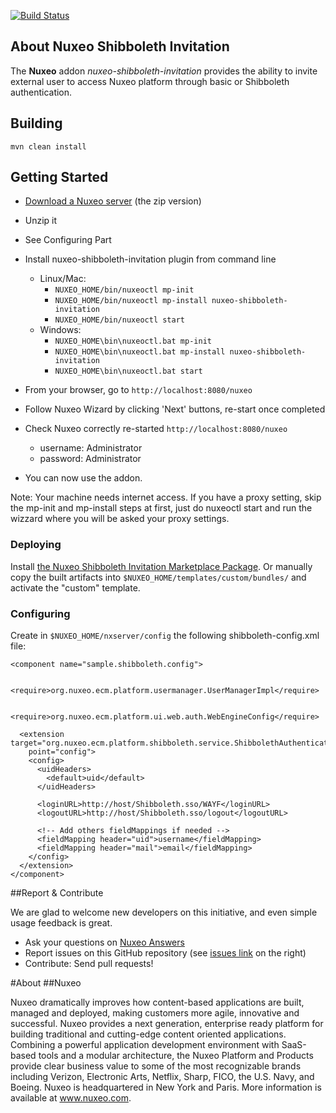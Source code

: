 
[![Build Status](https://qa.nuxeo.org/jenkins/buildStatus/icon?job=addons_nuxeo-shibboleth-invitation-master)](https://qa.nuxeo.org/jenkins/job/addons_nuxeo-shibboleth-invitation-master/)

## About Nuxeo Shibboleth Invitation

The **Nuxeo** addon _nuxeo-shibboleth-invitation_ provides the ability to invite external user to access Nuxeo platform through basic or Shibboleth authentication.


## Building

    mvn clean install

## Getting Started

- [Download a Nuxeo server](http://www.nuxeo.com/en/downloads) (the zip version)

- Unzip it

- See Configuring Part

- Install nuxeo-shibboleth-invitation plugin from command line
  - Linux/Mac:
    - `NUXEO_HOME/bin/nuxeoctl mp-init`
    - `NUXEO_HOME/bin/nuxeoctl mp-install nuxeo-shibboleth-invitation`
    - `NUXEO_HOME/bin/nuxeoctl start`
  - Windows:
    - `NUXEO_HOME\bin\nuxeoctl.bat mp-init`
    - `NUXEO_HOME\bin\nuxeoctl.bat mp-install nuxeo-shibboleth-invitation`
    - `NUXEO_HOME\bin\nuxeoctl.bat start`

- From your browser, go to `http://localhost:8080/nuxeo`

- Follow Nuxeo Wizard by clicking 'Next' buttons, re-start once completed

- Check Nuxeo correctly re-started `http://localhost:8080/nuxeo`
  - username: Administrator
  - password: Administrator

- You can now use the addon.


Note: Your machine needs internet access. If you have a proxy setting, skip the mp-init and mp-install steps at first, just do nuxeoctl start and run the wizzard where you will be asked your proxy settings.

### Deploying

Install [the Nuxeo Shibboleth Invitation Marketplace Package](https://connect.nuxeo.com/nuxeo/site/marketplace/package/nuxeo-shibboleth-invitation).
Or manually copy the built artifacts into `$NUXEO_HOME/templates/custom/bundles/` and activate the "custom" template.

### Configuring

Create in `$NUXEO_HOME/nxserver/config` the following shibboleth-config.xml file:

````
<component name="sample.shibboleth.config">

  <require>org.nuxeo.ecm.platform.usermanager.UserManagerImpl</require>

  <require>org.nuxeo.ecm.platform.ui.web.auth.WebEngineConfig</require>

  <extension target="org.nuxeo.ecm.platform.shibboleth.service.ShibbolethAuthenticationService"
    point="config">
    <config>
      <uidHeaders>
        <default>uid</default>
      </uidHeaders>

      <loginURL>http://host/Shibboleth.sso/WAYF</loginURL>
      <logoutURL>http://host/Shibboleth.sso/logout</logoutURL>

      <!-- Add others fieldMappings if needed -->
      <fieldMapping header="uid">username</fieldMapping>
      <fieldMapping header="mail">email</fieldMapping>
    </config>
  </extension>
</component>
````

##Report & Contribute

We are glad to welcome new developers on this initiative, and even simple usage feedback is great.
- Ask your questions on [Nuxeo Answers](http://answers.nuxeo.com)
- Report issues on this GitHub repository (see [issues link](http://github.com/nuxeo/nuxeo-shibboleth-invitation/issues) on the right)
- Contribute: Send pull requests!

#About
##Nuxeo

Nuxeo dramatically improves how content-based applications are built, managed and deployed, making customers more agile, innovative and successful. Nuxeo provides a next generation, enterprise ready platform for building traditional and cutting-edge content oriented applications. Combining a powerful application development environment with SaaS-based tools and a modular architecture, the Nuxeo Platform and Products provide clear business value to some of the most recognizable brands including Verizon, Electronic Arts, Netflix, Sharp, FICO, the U.S. Navy, and Boeing. Nuxeo is headquartered in New York and Paris. More information is available at www.nuxeo.com.
